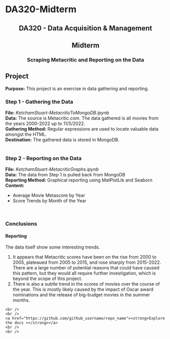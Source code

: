 # DA320-Midterm

<h2 align="center">DA320 - Data Acquisition & Management</h2>
<h2 align="center">Midterm</h2>
<h3 align="center">Scraping Metacritic and Reporting on the Data</h3>

<p align="center">
    <h2>Project</h2>
    <b>Purpose:</b> This project is an exercise in data gathering and reporting.<br />
    <h3>Step 1 - Gathering the Data</h3>
    <b>File:</b> <i>KetchamStuart-MetacriticToMongoDB.ipynb</i><br />
    <b>Data:</b> The source is Metacritic.com. The data gathered is all movies from the years 2000-2022 up to 11/5/2022.<br />
    <b>Gathering Method:</b> Regular expressions are used to locate valuable data amongst the HTML.<br />
    <b>Destination:</b> The gathered data is stored in MongoDB.<br />
    <br />
    <h3>Step 2 - Reporting on the Data</h3>
    <b>File:</b> <i>KetchamStuart-MetacriticGraphs.ipynb</i><br />
    <b>Data:</b> The data from Step 1 is pulled back from MongoDB<br />
    <b>Reporting Method:</b> Graphical reporting using MatPlotLib and Seaborn<br />
    <b>Content:</b> <br />
    <ul>
        <li>Average Movie Metascore by Year</li>
        <li>Score Trends by Month of the Year</li>
    </ul>
    <br />
    <h3>Conclusions</h3>
    <h4>Reporting</h4>
    The data itself show some interesting trends. 
    <ol>
    <li>It appears that Metacritic scores have been on the rise from 2000 to 2005, plateaued from 2005 to 2015, and rose sharply from 2015-2022.<br />
    There are a large number of potential reasons that could have caused this pattern, but they would all require further investigation, which is beyond the scope of this project.<br /></li>
    <li>There is also a subtle trend in the scores of movies over the course of the year.  This is mostly likely caused by the impact of Oscar award nominations and the release of big-budget movies in the summer months.
    </ol>
    
    <br />
    <br />
    <a href="https://github.com/github_username/repo_name"><strong>Explore the docs »</strong></a>
    <br />
    <br />



</p>